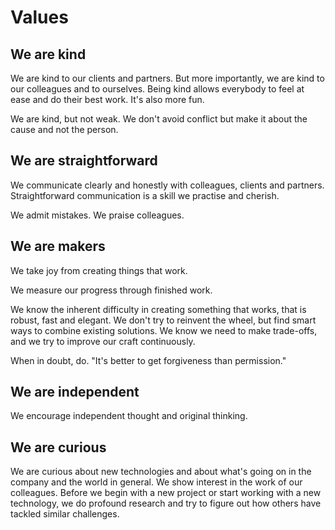# Values

## We are kind

We are kind to our clients and partners. 
But more importantly, we are kind to our colleagues and to ourselves.
Being kind allows everybody to feel at ease and do their best work.
It's also more fun.

We are kind, but not weak. We don't avoid conflict but make it about the cause and not the person. 

## We are straightforward

We communicate clearly and honestly with colleagues, clients and partners.
Straightforward communication is a skill we practise and cherish. 

We admit mistakes. We praise colleagues.

## We are makers

We take joy from creating things that work. 

We measure our progress through finished work.

We know the inherent difficulty in creating something that works, that is robust, fast and elegant.
We don't try to reinvent the wheel, but find smart ways to combine existing solutions.
We know we need to make trade-offs, and we try to improve our craft continuously.

When in doubt, do.
"It's better to get forgiveness than permission."

## We are independent

We encourage independent thought and original thinking.

## We are curious

We are curious about new technologies and about what's going on in the company and the world in general.
We show interest in the work of our colleagues.
Before we begin with a new project or start working with a new technology, we do profound research and try to figure out how others have tackled similar challenges.
